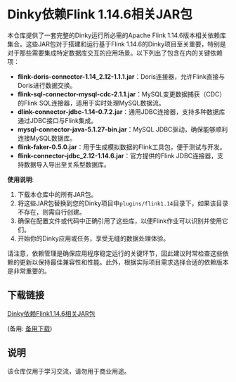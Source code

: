 # Dinky依赖Flink 1.14.6相关JAR包

本仓库提供了一套完整的Dinky运行所必需的Apache Flink 1.14.6版本相关依赖库集合。这些JAR包对于搭建和运行基于Flink 1.14.6的Dinky项目至关重要，特别是对于那些需要集成特定数据库交互的应用场景。以下列出了包含在内的关键依赖项：

- **flink-doris-connector-1.14_2.12-1.1.1.jar**：Doris连接器，允许Flink直接与Doris进行数据交换。
- **flink-sql-connector-mysql-cdc-2.1.1.jar**：MySQL变更数据捕获（CDC）的Flink SQL连接器，适用于实时处理MySQL数据流。
- **dlink-connector-jdbc-1.14-0.7.2.jar**：通用JDBC连接器，支持多种数据库通过JDBC接口与Flink集成。
- **mysql-connector-java-5.1.27-bin.jar**：MySQL JDBC驱动，确保能够顺利连接MySQL数据库。
- **flink-faker-0.5.0.jar**：用于生成模拟数据的Flink工具包，便于测试与开发。
- **flink-connector-jdbc_2.12-1.14.6.jar**：官方提供的Flink JDBC连接器，支持数据导入导出至关系型数据库。

**使用说明**:
1. 下载本仓库中的所有JAR包。
2. 将这些JAR包替换到您的Dinky项目中`plugins/flink1.14`目录下，如果该目录不存在，则需自行创建。
3. 确保在配置文件或代码中正确引用了这些库，以便Flink作业可以识别并使用它们。
4. 开始你的Dinky应用或任务，享受无缝的数据处理体验。

请注意，依赖管理是确保应用程序稳定运行的关键环节，因此建议时常检查这些依赖的更新以保持最佳兼容性和性能。此外，根据实际项目需求选择合适的依赖版本是非常重要的。

## 下载链接
[Dinky依赖Flink1.14.6相关JAR包](https://pan.quark.cn/s/525cdfd9db4c) 

(备用: [备用下载](https://pan.baidu.com/s/1K_oEt3rKFgITj1WMZ47jjA?pwd=1234))

## 说明

该仓库仅用于学习交流，请勿用于商业用途。
